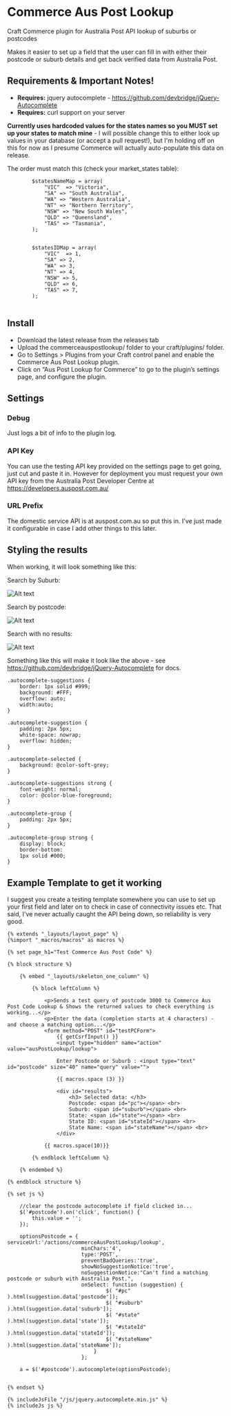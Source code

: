 # Commerce Aus Post Lookup

Craft Commerce plugin for Australia Post API lookup of suburbs or postcodes

Makes it easier to set up a field that the user can fill in with either their postcode or suburb details and get back verified data from Australia Post.

## Requirements & Important Notes!

* **Requires:** jquery autocomplete - https://github.com/devbridge/jQuery-Autocomplete
* **Requires:** curl support on your server

**Currently uses hardcoded values for the states names so you MUST set up your states to match mine** - I will possible change this to either look up values in your database (or accept a pull request!), but I'm holding off on this for now as I presume Commerce will actually auto-populate this data on release.

The order must match this (check your market_states table):

```
        $statesNameMap = array(
            "VIC"  => "Victoria",
            "SA" => "South Australia",
            "WA" => "Western Australia",
            "NT" => "Northern Territory",
            "NSW" => "New South Wales",
            "QLD" => "Queensland",
            "TAS" => "Tasmania",
        );


        $statesIDMap = array(
            "VIC"  => 1,
            "SA" => 2,
            "WA" => 3,
            "NT" => 4,
            "NSW" => 5,
            "QLD" => 6,
            "TAS" => 7,
        );


```

## Install

* Download the latest release from the releases tab
* Upload the commerceauspostlookup/ folder to your craft/plugins/ folder.
* Go to Settings > Plugins from your Craft control panel and enable the Commerce Aus Post Lookup plugin.
* Click on “Aus Post Lookup for Commerce” to go to the plugin’s settings page, and configure the plugin.

## Settings

### Debug

Just logs a bit of info to the plugin log.

### API Key

You can use the testing API key provided on the settings page to get going, just cut and paste it in.  However for deployment you must request your own API key from the Australia Post Developer Centre at https://developers.auspost.com.au/

### URL Prefix

The domestic service API is at auspost.com.au so put this in.  I've just made it configurable in case I add other things to this later.

## Styling the results

When working, it will look something like this:

Search by Suburb:

![Alt text](/screenshots/suburb.png?raw=true "Search by suburb")

Search by postcode:

![Alt text](/screenshots/postcode.png?raw=true "Search by postcode")

Search with no results:

![Alt text](/screenshots/noresults.png?raw=true "No results")

Something like this will make it look like the above - see https://github.com/devbridge/jQuery-Autocomplete for docs.

```
.autocomplete-suggestions { 
    border: 1px solid #999; 
    background: #FFF; 
    overflow: auto; 
    width:auto; 
}

.autocomplete-suggestion { 
    padding: 2px 5px; 
    white-space: nowrap; 
    overflow: hidden; 
}

.autocomplete-selected { 
    background: @color-soft-grey; 
}

.autocomplete-suggestions strong { 
    font-weight: normal; 
    color: @color-blue-foreground; 
}

.autocomplete-group { 
    padding: 2px 5px; 
}

.autocomplete-group strong { 
    display: block; 
    border-bottom: 
    1px solid #000; 
}
```

## Example Template to get it working

I suggest you create a testing template somewhere you can use to set up your first field and later on to check in case of connectivity issues etc.  That said, I've never actually caught the API being down, so reliability is very good.


```
{% extends "_layouts/layout_page" %}
{%import "_macros/macros" as macros %}

{% set page_h1="Test Commerce Aus Post Code" %}

{% block structure %}

    {% embed "_layouts/skeleton_one_column" %}
                    
        {% block leftColumn %}

            <p>Sends a test query of postcode 3000 to Commerce Aus Post Code Lookup & Shows the returned values to check everything is working...</p>
            <p>Enter the data (completion starts at 4 characters) - and choose a matching option...</p>
            <form method="POST" id="testPCForm">
                {{ getCsrfInput() }}
                <input type="hidden" name="action" value="ausPostLookup/lookup">
                
                Enter Postcode or Suburb : <input type="text" id="postcode" size="40" name="query" value="">

                {{ macros.space (3) }}

                <div id="results">
                    <h3> Selected data: </h3>
                    Postcode: <span id="pc"></span> <br>
                    Suburb: <span id="suburb"></span> <br>
                    State: <span id="state"></span> <br>
                    State ID: <span id="stateId"></span> <br>
                    State Name: <span id="stateName"></span> <br>
                </div>

            {{ macros.space(10)}}

        {% endblock leftColumn %}

    {% endembed %}

{% endblock structure %}

{% set js %}

    //clear the postcode autocomplete if field clicked in...
    $('#postcode').on('click', function() {
        this.value = '';
    });

    optionsPostcode = { serviceUrl:'/actions/commerceAusPostLookup/lookup', 
                        minChars:'4',
                        type:'POST',
                        preventBadQueries:'true',
                        showNoSuggestionNotice:'true',
                        noSuggestionNotice:"Can't find a matching postcode or suburb with Australia Post.",
                        onSelect: function (suggestion) {
                                $( "#pc" ).html(suggestion.data['postcode']);
                                $( "#suburb" ).html(suggestion.data['suburb']);
                                $( "#state" ).html(suggestion.data['state']);
                                $( "#stateId" ).html(suggestion.data['stateId']);
                                $( "#stateName" ).html(suggestion.data['stateName']);
                            }
                        };

    a = $('#postcode').autocomplete(optionsPostcode);


{% endset %}

{% includeJsFile "/js/jquery.autocomplete.min.js" %}
{% includeJs js %}

```